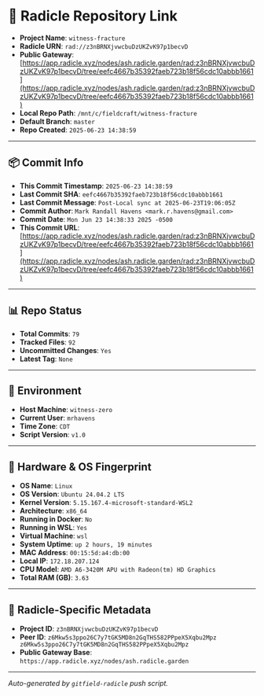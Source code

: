 # 🔗 Radicle Repository Link

- **Project Name**: `witness-fracture`
- **Radicle URN**: `rad://z3nBRNXjvwcbuDzUKZvK97p1becvD`
- **Public Gateway**: [https://app.radicle.xyz/nodes/ash.radicle.garden/rad:z3nBRNXjvwcbuDzUKZvK97p1becvD/tree/eefc4667b35392faeb723b18f56cdc10abbb1661](https://app.radicle.xyz/nodes/ash.radicle.garden/rad:z3nBRNXjvwcbuDzUKZvK97p1becvD/tree/eefc4667b35392faeb723b18f56cdc10abbb1661)
- **Local Repo Path**: `/mnt/c/fieldcraft/witness-fracture`
- **Default Branch**: `master`
- **Repo Created**: `2025-06-23 14:38:59`

---

## 📦 Commit Info

- **This Commit Timestamp**: `2025-06-23 14:38:59`
- **Last Commit SHA**: `eefc4667b35392faeb723b18f56cdc10abbb1661`
- **Last Commit Message**: `Post-Local sync at 2025-06-23T19:06:05Z`
- **Commit Author**: `Mark Randall Havens <mark.r.havens@gmail.com>`
- **Commit Date**: `Mon Jun 23 14:38:33 2025 -0500`
- **This Commit URL**: [https://app.radicle.xyz/nodes/ash.radicle.garden/rad:z3nBRNXjvwcbuDzUKZvK97p1becvD/tree/eefc4667b35392faeb723b18f56cdc10abbb1661](https://app.radicle.xyz/nodes/ash.radicle.garden/rad:z3nBRNXjvwcbuDzUKZvK97p1becvD/tree/eefc4667b35392faeb723b18f56cdc10abbb1661)

---

## 📊 Repo Status

- **Total Commits**: `79`
- **Tracked Files**: `92`
- **Uncommitted Changes**: `Yes`
- **Latest Tag**: `None`

---

## 🧭 Environment

- **Host Machine**: `witness-zero`
- **Current User**: `mrhavens`
- **Time Zone**: `CDT`
- **Script Version**: `v1.0`

---

## 🧬 Hardware & OS Fingerprint

- **OS Name**: `Linux`
- **OS Version**: `Ubuntu 24.04.2 LTS`
- **Kernel Version**: `5.15.167.4-microsoft-standard-WSL2`
- **Architecture**: `x86_64`
- **Running in Docker**: `No`
- **Running in WSL**: `Yes`
- **Virtual Machine**: `wsl`
- **System Uptime**: `up 2 hours, 19 minutes`
- **MAC Address**: `00:15:5d:a4:db:00`
- **Local IP**: `172.18.207.124`
- **CPU Model**: `AMD A6-3420M APU with Radeon(tm) HD Graphics`
- **Total RAM (GB)**: `3.63`

---

## 🌱 Radicle-Specific Metadata

- **Project ID**: `z3nBRNXjvwcbuDzUKZvK97p1becvD`
- **Peer ID**: `z6Mkw5s3ppo26C7y7tGK5MD8n2GqTHS582PPpeX5Xqbu2Mpz
z6Mkw5s3ppo26C7y7tGK5MD8n2GqTHS582PPpeX5Xqbu2Mpz`
- **Public Gateway Base**: `https://app.radicle.xyz/nodes/ash.radicle.garden`

---

_Auto-generated by `gitfield-radicle` push script._
